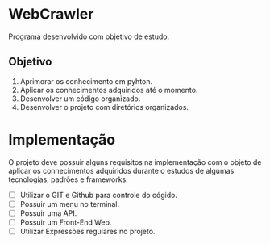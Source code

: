 # WebCrawler

Programa desenvolvido com objetivo de estudo.

## Objetivo

1. Aprimorar os conhecimento em pyhton.
2. Aplicar os conhecimentos adquiridos até o momento.
3. Desenvolver um código organizado.
4. Desenvolver o projeto com diretórios organizados.

# Implementação 

O projeto deve possuir alguns requisitos na implementação com o objeto de aplicar os conhecimentos adquiridos durante o estudos de algumas tecnologias, padrões e frameworks.

- [ ] Utilizar o GIT e Github para controle do cógido.
- [ ] Possuir um menu no terminal.
- [ ] Possuir uma API.
- [ ] Possuir um Front-End Web.
- [ ] Utilizar Expressões regulares no projeto.